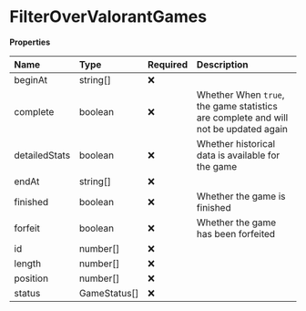 # FilterOverValorantGames

**Properties**

| Name          | Type         | Required | Description                                                                         |
| :------------ | :----------- | :------- | :---------------------------------------------------------------------------------- |
| beginAt       | string[]     | ❌       |                                                                                     |
| complete      | boolean      | ❌       | Whether When `true`, the game statistics are complete and will not be updated again |
| detailedStats | boolean      | ❌       | Whether historical data is available for the game                                   |
| endAt         | string[]     | ❌       |                                                                                     |
| finished      | boolean      | ❌       | Whether the game is finished                                                        |
| forfeit       | boolean      | ❌       | Whether the game has been forfeited                                                 |
| id            | number[]     | ❌       |                                                                                     |
| length        | number[]     | ❌       |                                                                                     |
| position      | number[]     | ❌       |                                                                                     |
| status        | GameStatus[] | ❌       |                                                                                     |

<!-- This file was generated by liblab | https://liblab.com/ -->
